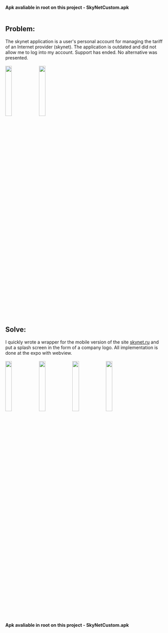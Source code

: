 <b>Apk avaliable in root on this project - SkyNetCustom.apk </b>
<br>
<br>
<h2>Problem:</h2>
The skynet application is a user's personal account for managing the tariff of an Internet provider (skynet). 
The application is outdated and did not allow me to log into my account. 
Support has ended. 
No alternative was presented.
<br>
<br>
<div>
  <img src="https://user-images.githubusercontent.com/47256238/161398036-f86bb2dd-26fd-4fe9-9c9e-bd767ace40be.png" width=20%>
  <img src="https://user-images.githubusercontent.com/47256238/161398041-167b36a5-759e-40a4-abb6-f8eb0558056a.png" width=20%>
</div>
<h2>Solve:</h2>
I quickly wrote a wrapper for the mobile version of the site <a href="https://skynet.ru">skynet.ru</a> and put a splash screen in the form of a company logo.
All implementation is done at the expo with webview.
<br>
<br>
<div>
  <img src="https://user-images.githubusercontent.com/47256238/161398281-c54ac162-0bf2-4c6c-8659-8eb6add9c12f.png" width=20%>
  <img src="https://user-images.githubusercontent.com/47256238/161398292-d61e2074-3e2f-4c5b-8f5d-d34fa546449f.png" width=20%>
  <img src="https://user-images.githubusercontent.com/47256238/161398303-bb8121e8-82d0-4e23-8b15-253085990946.png" width=20%>
  <img src="https://user-images.githubusercontent.com/47256238/161398413-ff345022-413b-46d2-8ac7-7d0c4866acd4.png" width=20%>
</div>
<br>
<br>
<b>Apk avaliable in root on this project - SkyNetCustom.apk </b>
